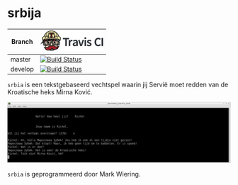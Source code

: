 # srbija

Branch|[![Travis CI logo](TravisCI.png)](https://travis-ci.org)
---|---
master|[![Build Status](https://travis-ci.org/richelbilderbeek/srbija.svg?branch=master)](https://travis-ci.org/richelbilderbeek/srbija)
develop|[![Build Status](https://travis-ci.org/richelbilderbeek/srbija.svg?branch=develop)](https://travis-ci.org/richelbilderbeek/srbija)

`srbia` is een tekstgebaseerd vechtspel waarin jij Servië moet redden van de Kroatische heks Mirna Ković.

![srbija screenshot](srbija.png)

`srbia` is geprogrammeerd door Mark Wiering.